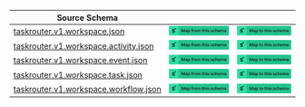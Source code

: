 | Source Schema                                                                                                                                                            |                                                                                                                                                                                                                                                                                                                                    |                                                                                                                                                                                                                                                                                                                              |
| ------------------------------------------------------------------------------------------------------------------------------------------------------------------------ | ---------------------------------------------------------------------------------------------------------------------------------------------------------------------------------------------------------------------------------------------------------------------------------------------------------------------------------- | ---------------------------------------------------------------------------------------------------------------------------------------------------------------------------------------------------------------------------------------------------------------------------------------------------------------------------- |
| [taskrouter.v1.workspace.json](https://raw.githubusercontent.com/Stedi/registry/main/schemas/twilio/twilio_taskrouter_v1/taskrouter.v1.workspace.json)                   | [![Map from this schema](/images/MapFromThisSchema.svg)](https://terminal.stedi.com/mappings/import?name=Mapping%20from%20Twilio's%20taskrouter.v1.workspace%20schema&source_json_schema=https://raw.githubusercontent.com/Stedi/registry/main/schemas/twilio/twilio_taskrouter_v1/taskrouter.v1.workspace.json)                   | [![Map to this schema](/images/MapToThisSchema.svg)](https://terminal.stedi.com/mappings/import?name=Mapping%20to%20Twilio's%20taskrouter.v1.workspace%20schema&target_json_schema=https://raw.githubusercontent.com/Stedi/registry/main/schemas/twilio/twilio_taskrouter_v1/taskrouter.v1.workspace.json)                   |
| [taskrouter.v1.workspace.activity.json](https://raw.githubusercontent.com/Stedi/registry/main/schemas/twilio/twilio_taskrouter_v1/taskrouter.v1.workspace.activity.json) | [![Map from this schema](/images/MapFromThisSchema.svg)](https://terminal.stedi.com/mappings/import?name=Mapping%20from%20Twilio's%20taskrouter.v1.workspace.activity%20schema&source_json_schema=https://raw.githubusercontent.com/Stedi/registry/main/schemas/twilio/twilio_taskrouter_v1/taskrouter.v1.workspace.activity.json) | [![Map to this schema](/images/MapToThisSchema.svg)](https://terminal.stedi.com/mappings/import?name=Mapping%20to%20Twilio's%20taskrouter.v1.workspace.activity%20schema&target_json_schema=https://raw.githubusercontent.com/Stedi/registry/main/schemas/twilio/twilio_taskrouter_v1/taskrouter.v1.workspace.activity.json) |
| [taskrouter.v1.workspace.event.json](https://raw.githubusercontent.com/Stedi/registry/main/schemas/twilio/twilio_taskrouter_v1/taskrouter.v1.workspace.event.json)       | [![Map from this schema](/images/MapFromThisSchema.svg)](https://terminal.stedi.com/mappings/import?name=Mapping%20from%20Twilio's%20taskrouter.v1.workspace.event%20schema&source_json_schema=https://raw.githubusercontent.com/Stedi/registry/main/schemas/twilio/twilio_taskrouter_v1/taskrouter.v1.workspace.event.json)       | [![Map to this schema](/images/MapToThisSchema.svg)](https://terminal.stedi.com/mappings/import?name=Mapping%20to%20Twilio's%20taskrouter.v1.workspace.event%20schema&target_json_schema=https://raw.githubusercontent.com/Stedi/registry/main/schemas/twilio/twilio_taskrouter_v1/taskrouter.v1.workspace.event.json)       |
| [taskrouter.v1.workspace.task.json](https://raw.githubusercontent.com/Stedi/registry/main/schemas/twilio/twilio_taskrouter_v1/taskrouter.v1.workspace.task.json)         | [![Map from this schema](/images/MapFromThisSchema.svg)](https://terminal.stedi.com/mappings/import?name=Mapping%20from%20Twilio's%20taskrouter.v1.workspace.task%20schema&source_json_schema=https://raw.githubusercontent.com/Stedi/registry/main/schemas/twilio/twilio_taskrouter_v1/taskrouter.v1.workspace.task.json)         | [![Map to this schema](/images/MapToThisSchema.svg)](https://terminal.stedi.com/mappings/import?name=Mapping%20to%20Twilio's%20taskrouter.v1.workspace.task%20schema&target_json_schema=https://raw.githubusercontent.com/Stedi/registry/main/schemas/twilio/twilio_taskrouter_v1/taskrouter.v1.workspace.task.json)         |
| [taskrouter.v1.workspace.workflow.json](https://raw.githubusercontent.com/Stedi/registry/main/schemas/twilio/twilio_taskrouter_v1/taskrouter.v1.workspace.workflow.json) | [![Map from this schema](/images/MapFromThisSchema.svg)](https://terminal.stedi.com/mappings/import?name=Mapping%20from%20Twilio's%20taskrouter.v1.workspace.workflow%20schema&source_json_schema=https://raw.githubusercontent.com/Stedi/registry/main/schemas/twilio/twilio_taskrouter_v1/taskrouter.v1.workspace.workflow.json) | [![Map to this schema](/images/MapToThisSchema.svg)](https://terminal.stedi.com/mappings/import?name=Mapping%20to%20Twilio's%20taskrouter.v1.workspace.workflow%20schema&target_json_schema=https://raw.githubusercontent.com/Stedi/registry/main/schemas/twilio/twilio_taskrouter_v1/taskrouter.v1.workspace.workflow.json) |